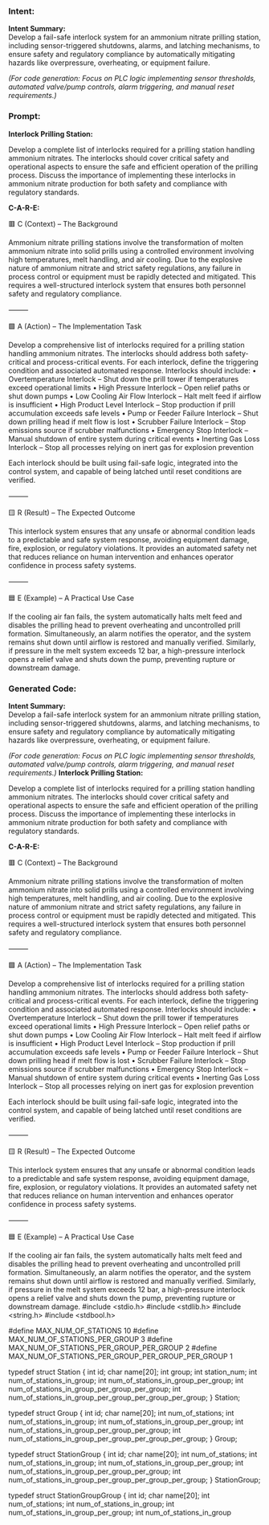 ### Intent:
**Intent Summary:**  
Develop a fail-safe interlock system for an ammonium nitrate prilling station, including sensor-triggered shutdowns, alarms, and latching mechanisms, to ensure safety and regulatory compliance by automatically mitigating hazards like overpressure, overheating, or equipment failure.  

*(For code generation: Focus on PLC logic implementing sensor thresholds, automated valve/pump controls, alarm triggering, and manual reset requirements.)*

### Prompt:
**Interlock Prilling Station:**

Develop a complete list of interlocks required for a prilling station handling ammonium nitrates. The interlocks should cover critical safety and operational aspects to ensure the safe and efficient operation of the prilling process. Discuss the importance of implementing these interlocks in ammonium nitrate production for both safety and compliance with regulatory standards.

**C-A-R-E:**

🟥 C (Context) – The Background

Ammonium nitrate prilling stations involve the transformation of molten ammonium nitrate into solid prills using a controlled environment involving high temperatures, melt handling, and air cooling. Due to the explosive nature of ammonium nitrate and strict safety regulations, any failure in process control or equipment must be rapidly detected and mitigated. This requires a well-structured interlock system that ensures both personnel safety and regulatory compliance.

⸻

🟩 A (Action) – The Implementation Task

Develop a comprehensive list of interlocks required for a prilling station handling ammonium nitrates. The interlocks should address both safety-critical and process-critical events. For each interlock, define the triggering condition and associated automated response. Interlocks should include:
	•	Overtemperature Interlock – Shut down the prill tower if temperatures exceed operational limits
	•	High Pressure Interlock – Open relief paths or shut down pumps
	•	Low Cooling Air Flow Interlock – Halt melt feed if airflow is insufficient
	•	High Product Level Interlock – Stop production if prill accumulation exceeds safe levels
	•	Pump or Feeder Failure Interlock – Shut down prilling head if melt flow is lost
	•	Scrubber Failure Interlock – Stop emissions source if scrubber malfunctions
	•	Emergency Stop Interlock – Manual shutdown of entire system during critical events
	•	Inerting Gas Loss Interlock – Stop all processes relying on inert gas for explosion prevention

Each interlock should be built using fail-safe logic, integrated into the control system, and capable of being latched until reset conditions are verified.

⸻

🟨 R (Result) – The Expected Outcome

This interlock system ensures that any unsafe or abnormal condition leads to a predictable and safe system response, avoiding equipment damage, fire, explosion, or regulatory violations. It provides an automated safety net that reduces reliance on human intervention and enhances operator confidence in process safety systems.

⸻

🟦 E (Example) – A Practical Use Case

If the cooling air fan fails, the system automatically halts melt feed and disables the prilling head to prevent overheating and uncontrolled prill formation. Simultaneously, an alarm notifies the operator, and the system remains shut down until airflow is restored and manually verified. Similarly, if pressure in the melt system exceeds 12 bar, a high-pressure interlock opens a relief valve and shuts down the pump, preventing rupture or downstream damage.

### Generated Code:
**Intent Summary:**  
Develop a fail-safe interlock system for an ammonium nitrate prilling station, including sensor-triggered shutdowns, alarms, and latching mechanisms, to ensure safety and regulatory compliance by automatically mitigating hazards like overpressure, overheating, or equipment failure.  

*(For code generation: Focus on PLC logic implementing sensor thresholds, automated valve/pump controls, alarm triggering, and manual reset requirements.)*
**Interlock Prilling Station:**

Develop a complete list of interlocks required for a prilling station handling ammonium nitrates. The interlocks should cover critical safety and operational aspects to ensure the safe and efficient operation of the prilling process. Discuss the importance of implementing these interlocks in ammonium nitrate production for both safety and compliance with regulatory standards.

**C-A-R-E:**

🟥 C (Context) – The Background

Ammonium nitrate prilling stations involve the transformation of molten ammonium nitrate into solid prills using a controlled environment involving high temperatures, melt handling, and air cooling. Due to the explosive nature of ammonium nitrate and strict safety regulations, any failure in process control or equipment must be rapidly detected and mitigated. This requires a well-structured interlock system that ensures both personnel safety and regulatory compliance.

⸻

🟩 A (Action) – The Implementation Task

Develop a comprehensive list of interlocks required for a prilling station handling ammonium nitrates. The interlocks should address both safety-critical and process-critical events. For each interlock, define the triggering condition and associated automated response. Interlocks should include:
	•	Overtemperature Interlock – Shut down the prill tower if temperatures exceed operational limits
	•	High Pressure Interlock – Open relief paths or shut down pumps
	•	Low Cooling Air Flow Interlock – Halt melt feed if airflow is insufficient
	•	High Product Level Interlock – Stop production if prill accumulation exceeds safe levels
	•	Pump or Feeder Failure Interlock – Shut down prilling head if melt flow is lost
	•	Scrubber Failure Interlock – Stop emissions source if scrubber malfunctions
	•	Emergency Stop Interlock – Manual shutdown of entire system during critical events
	•	Inerting Gas Loss Interlock – Stop all processes relying on inert gas for explosion prevention

Each interlock should be built using fail-safe logic, integrated into the control system, and capable of being latched until reset conditions are verified.

⸻

🟨 R (Result) – The Expected Outcome

This interlock system ensures that any unsafe or abnormal condition leads to a predictable and safe system response, avoiding equipment damage, fire, explosion, or regulatory violations. It provides an automated safety net that reduces reliance on human intervention and enhances operator confidence in process safety systems.

⸻

🟦 E (Example) – A Practical Use Case

If the cooling air fan fails, the system automatically halts melt feed and disables the prilling head to prevent overheating and uncontrolled prill formation. Simultaneously, an alarm notifies the operator, and the system remains shut down until airflow is restored and manually verified. Similarly, if pressure in the melt system exceeds 12 bar, a high-pressure interlock opens a relief valve and shuts down the pump, preventing rupture or downstream damage.
#include <stdio.h>
#include <stdlib.h>
#include <string.h>
#include <stdbool.h>

#define MAX_NUM_OF_STATIONS 10
#define MAX_NUM_OF_STATIONS_PER_GROUP 3
#define MAX_NUM_OF_STATIONS_PER_GROUP_PER_GROUP 2
#define MAX_NUM_OF_STATIONS_PER_GROUP_PER_GROUP_PER_GROUP 1

typedef struct Station {
    int id;
    char name[20];
    int group;
    int station_num;
    int num_of_stations_in_group;
    int num_of_stations_in_group_per_group;
    int num_of_stations_in_group_per_group_per_group;
    int num_of_stations_in_group_per_group_per_group_per_group;
} Station;

typedef struct Group {
    int id;
    char name[20];
    int num_of_stations;
    int num_of_stations_in_group;
    int num_of_stations_in_group_per_group;
    int num_of_stations_in_group_per_group_per_group;
    int num_of_stations_in_group_per_group_per_group_per_group;
} Group;

typedef struct StationGroup {
    int id;
    char name[20];
    int num_of_stations;
    int num_of_stations_in_group;
    int num_of_stations_in_group_per_group;
    int num_of_stations_in_group_per_group_per_group;
    int num_of_stations_in_group_per_group_per_group_per_group;
} StationGroup;

typedef struct StationGroupGroup {
    int id;
    char name[20];
    int num_of_stations;
    int num_of_stations_in_group;
    int num_of_stations_in_group_per_group;
    int num_of_stations_in_group
